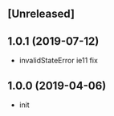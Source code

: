 ## [Unreleased]

## 1.0.1 (2019-07-12)

* invalidStateError ie11 fix

## 1.0.0 (2019-04-06)

* init
